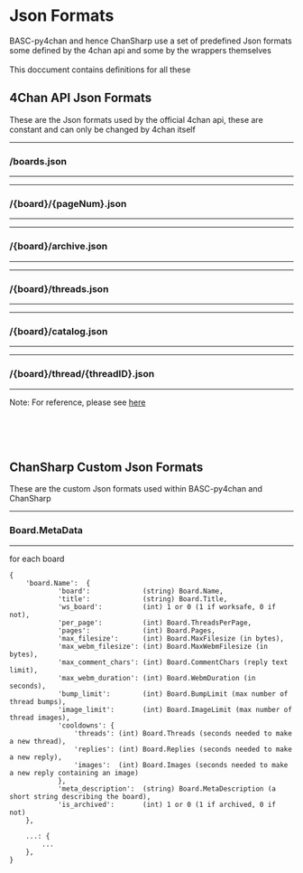 ﻿# Json Formats
BASC-py4chan and hence ChanSharp use a set of predefined Json formats 
<br />
some defined by the 4chan api and some by the wrappers themselves
<br />
<br />
This doccument contains definitions for all these

## 4Chan API Json Formats
These are the Json formats used by the official 4chan api, these are constant and can only be changed by 4chan itself

<hr />

### /boards.json
<hr />

<hr />

### /{board}/{pageNum}.json
<hr />

<hr />

### /{board}/archive.json
<hr />

<hr />

### /{board}/threads.json
<hr />

<hr />

### /{board}/catalog.json
<hr />

<hr />

### /{board}/thread/{threadID}.json
<hr />

Note: For reference, please see [here](https://github.com/4chan/4chan-API)

<br />
<br />
<br />



## ChanSharp Custom Json Formats
These are the custom Json formats used within BASC-py4chan and ChanSharp
<hr />

### Board.MetaData
<hr />

for each board
<br />
```
{
	'board.Name':  {
            'board':             (string) Board.Name,
			'title':             (string) Board.Title,
			'ws_board':          (int) 1 or 0 (1 if worksafe, 0 if not),
			'per_page':          (int) Board.ThreadsPerPage,
			'pages':             (int) Board.Pages,
		    'max_filesize':      (int) Board.MaxFilesize (in bytes),
            'max_webm_filesize': (int) Board.MaxWebmFilesize (in bytes),
            'max_comment_chars': (int) Board.CommentChars (reply text limit),
            'max_webm_duration': (int) Board.WebmDuration (in seconds),
            'bump_limit':        (int) Board.BumpLimit (max number of thread bumps),
            'image_limit':       (int) Board.ImageLimit (max number of thread images),
            'cooldowns': {
                'threads': (int) Board.Threads (seconds needed to make a new thread),
                'replies': (int) Board.Replies (seconds needed to make a new reply),
                'images':  (int) Board.Images (seconds needed to make a new reply containing an image)
            },
            'meta_description':  (string) Board.MetaDescription (a short string describing the board),
            'is_archived':       (int) 1 or 0 (1 if archived, 0 if not)
    },

    ...: {
        ...
    },
}
```
